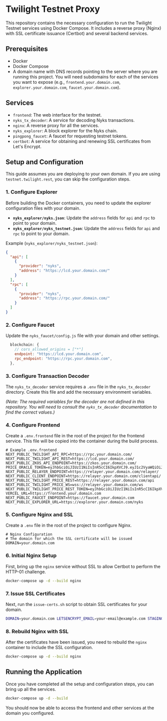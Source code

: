 # Twilight Testnet Proxy

This repository contains the necessary configuration to run the Twilight Testnet services using Docker Compose. It includes a reverse proxy (Nginx) with SSL certificate issuance (Certbot) and several backend services.

## Prerequisites

- Docker
- Docker Compose
- A domain name with DNS records pointing to the server where you are running this project. You will need subdomains for each of the services you want to expose (e.g., `frontend.your.domain.com`, `explorer.your.domain.com`, `faucet.your.domain.com`).

## Services

- `frontend`: The web interface for the testnet.
- `nyks_tx_decoder`: A service for decoding Nyks transactions.
- `nginx`: A reverse proxy for all the services.
- `nyks_explorer`: A block explorer for the Nyks chain.
- `pingpong_faucet`: A faucet for requesting testnet tokens.
- `certbot`: A service for obtaining and renewing SSL certificates from Let's Encrypt.

## Setup and Configuration

This guide assumes you are deploying to your own domain. If you are using `testnet.twilight.rest`, you can skip the configuration steps.

### 1. Configure Explorer

Before building the Docker containers, you need to update the explorer configuration files with your domain.

- **`nyks_explorer/nyks.json`**: Update the `address` fields for `api` and `rpc` to point to your domain.
- **`nyks_explorer/nyks_testnet.json`**: Update the `address` fields for `api` and `rpc` to point to your domain.

Example (`nyks_explorer/nyks_testnet.json`):

```json
{
  "api": [
    {
      "provider": "nyks",
      "address": "https://lcd.your.domain.com/"
    }
  ],
  "rpc": [
    {
      "provider": "nyks",
      "address": "https://rpc.your.domain.com/"
    }
  ]
}
```

### 2. Configure Faucet

Update the `nyks_faucet/config.js` file with your domain and other settings.

```javascript
  blockchain: {
    // cors_allowed_origins = ["*"]
    endpoint: "https://lcd.your.domain.com",
    rpc_endpoint: "https://rpc.your.domain.com",
  },
```

### 3. Configure Transaction Decoder

The `nyks_tx_decoder` service requires a `.env` file in the `nyks_tx_decoder` directory. Create this file and add the necessary environment variables.

_(Note: The required variables for the decoder are not defined in this repository. You will need to consult the `nyks_tx_decoder` documentation to find the correct values.)_

### 4. Configure Frontend

Create a `.env.frontend` file in the root of the project for the frontend service. This file will be copied into the container during the build process.

```
# Example .env.frontend
NEXT_PUBLIC_TWILIGHT_API_RPC=https://rpc.your.domain.com/
NEXT_PUBLIC_TWILIGHT_API_REST=https://lcd.your.domain.com/
NEXT_PUBLIC_ZKOS_API_ENDPOINT=https://zkos.your.domain.com/
PRICE_ORACLE_TOKEN=eyJhbGciOiJIUzI1NiIsInR5cCI6IkpXVCJ9.eyJ1c2VyaWQiOiJ0ZXN0X3VzZXIiLCJpc19hZG1pbiI6ZmFsc2UsImV4cCI6NDgzNzE0Mzk1OSwiaWF0IjoxNjgzNTQzOTU5fQ.jn1u6__HRuqSHk8kXXlCY4FXli1F5V7UzNHP_8OfC78
NEXT_PUBLIC_RELAYER_ENDPOINT=https://relayer.your.domain.com/relayer/
NEXT_PUBLIC_CLIENT_ENDPOINT=https://relayer.your.domain.com/clientapi/
NEXT_PUBLIC_TWILIGHT_PRICE_REST=https://relayer.your.domain.com/api
NEXT_PUBLIC_TWILIGHT_PRICE_WS=wss://relayer.your.domain.com/ws
NEXT_PUBLIC_TWILIGHT_PRICE_REST_TOKEN=eyJhbGciOiJIUzI1NiIsInR5cCI6IkpXVCJ9.eyJ1c2VyaWQiOiJ0ZXN0X3VzZXIiLCJpc19hZG1pbiI6ZmFsc2UsImV4cCI6NDgzNzE0Mzk1OSwiaWF0IjoxNjgzNTQzOTU5fQ.jn1u6__HRuqSHk8kXXlCY4FXli1F5V7UzNHP_8OfC78
VERCEL_URL=https://frontend.your.domain.com
NEXT_PUBLIC_FAUCET_ENDPOINT=https://faucet.your.domain.com
NEXT_PUBLIC_EXPLORER_URL=https://explorer.your.domain.com/nyks
```

### 5. Configure Nginx and SSL

Create a `.env` file in the root of the project to configure Nginx.

```
# Nginx Configuration
# The domain for which the SSL certificate will be issued
DOMAIN=your.domain.com
```

### 6. Initial Nginx Setup

First, bring up the `nginx` service without SSL to allow Certbot to perform the HTTP-01 challenge.

```bash
docker-compose up -d --build nginx
```

### 7. Issue SSL Certificates

Next, run the `issue-certs.sh` script to obtain SSL certificates for your domain.

```bash
DOMAIN=your.domain.com LETSENCRYPT_EMAIL=your-email@example.com STAGING=1 ./scripts/issue-certs.sh
```

### 8. Rebuild Nginx with SSL

After the certificates have been issued, you need to rebuild the `nginx` container to include the SSL configuration.

```bash
docker-compose up -d --build nginx
```

## Running the Application

Once you have completed all the setup and configuration steps, you can bring up all the services.

```bash
docker-compose up -d --build
```

You should now be able to access the frontend and other services at the domain you configured.
